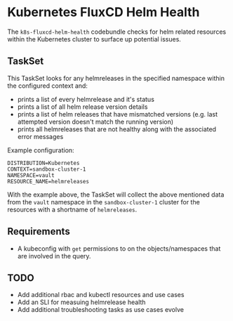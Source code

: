 # Kubernetes FluxCD Helm Health
The `k8s-fluxcd-helm-health` codebundle checks for helm related resources within the Kubernetes cluster to surface up potential issues. 

## TaskSet
This TaskSet looks for any helmreleases in the specified namespace within the configured context and: 
- prints a list of every helmrelease and it's status
- prints a list of all helm release version details
- prints a list of helm releases that have mismatched versions (e.g. last attempted version doesn't match the running version)
- prints all helmreleases that are not healthy along with the associated error messages

Example configuration: 
```
DISTRIBUTION=Kubernetes
CONTEXT=sandbox-cluster-1
NAMESPACE=vault
RESOURCE_NAME=helmreleases
```

With the example above, the TaskSet will collect the above mentioned data from the `vault` namespace in the `sandbox-cluster-1` cluster for the resources with a shortname of `helmreleases`. 



## Requirements
- A kubeconfig with `get` permissions to on the objects/namespaces that are involved in the query.


## TODO
- Add additional rbac and kubectl resources and use cases
- Add an SLI for measuing helmrelease health
- Add additional troubleshooting tasks as use cases evolve